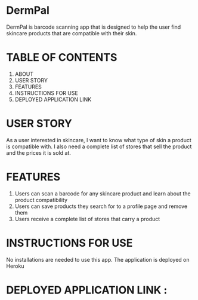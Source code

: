 # DermPal
DermPal is barcode scanning app that is designed to help the user find skincare products that are compatible with their skin.
# TABLE OF CONTENTS
1) ABOUT 
2) USER STORY 
3) FEATURES 
4) INSTRUCTIONS FOR USE
5) DEPLOYED APPLICATION LINK 

# USER STORY
As a user interested in skincare, I want to know what type of skin a product is compatible with. I also need a complete
list of stores that sell the product and the prices it is sold at. 

# FEATURES
1) Users can scan a barcode for any skincare product and learn about the product compatibility 
2) Users can save products they search for to a profile page and remove them
3) Users receive a complete list of stores that carry a product

# INSTRUCTIONS FOR USE 
No installations are needed to use this app. The application is deployed on Heroku

# DEPLOYED APPLICATION LINK : 

